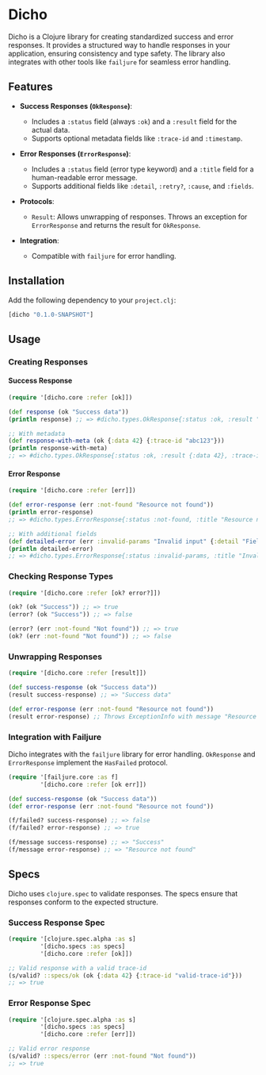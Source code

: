 # Dicho

Dicho is a Clojure library for creating standardized success and error responses. It provides a structured way to handle responses in your application, ensuring consistency and type safety. The library also integrates with other tools like `failjure` for seamless error handling.

## Features

- **Success Responses (`OkResponse`)**:
  - Includes a `:status` field (always `:ok`) and a `:result` field for the actual data.
  - Supports optional metadata fields like `:trace-id` and `:timestamp`.

- **Error Responses (`ErrorResponse`)**:
  - Includes a `:status` field (error type keyword) and a `:title` field for a human-readable error message.
  - Supports additional fields like `:detail`, `:retry?`, `:cause`, and `:fields`.

- **Protocols**:
  - `Result`: Allows unwrapping of responses. Throws an exception for `ErrorResponse` and returns the result for `OkResponse`.

- **Integration**:
  - Compatible with `failjure` for error handling.

## Installation

Add the following dependency to your `project.clj`:

```clojure
[dicho "0.1.0-SNAPSHOT"]
```

## Usage

### Creating Responses

#### Success Response

```clojure
(require '[dicho.core :refer [ok]])

(def response (ok "Success data"))
(println response) ;; => #dicho.types.OkResponse{:status :ok, :result "Success data"}

;; With metadata
(def response-with-meta (ok {:data 42} {:trace-id "abc123"}))
(println response-with-meta)
;; => #dicho.types.OkResponse{:status :ok, :result {:data 42}, :trace-id "abc123"}
```

#### Error Response

```clojure
(require '[dicho.core :refer [err]])

(def error-response (err :not-found "Resource not found"))
(println error-response)
;; => #dicho.types.ErrorResponse{:status :not-found, :title "Resource not found"}

;; With additional fields
(def detailed-error (err :invalid-params "Invalid input" {:detail "Field 'name' is required"}))
(println detailed-error)
;; => #dicho.types.ErrorResponse{:status :invalid-params, :title "Invalid input", :detail "Field 'name' is required"}
```

### Checking Response Types

```clojure
(require '[dicho.core :refer [ok? error?]])

(ok? (ok "Success")) ;; => true
(error? (ok "Success")) ;; => false

(error? (err :not-found "Not found")) ;; => true
(ok? (err :not-found "Not found")) ;; => false
```

### Unwrapping Responses

```clojure
(require '[dicho.core :refer [result]])

(def success-response (ok "Success data"))
(result success-response) ;; => "Success data"

(def error-response (err :not-found "Resource not found"))
(result error-response) ;; Throws ExceptionInfo with message "Resource not found"
```

### Integration with Failjure

Dicho integrates with the `failjure` library for error handling. `OkResponse` and `ErrorResponse` implement the `HasFailed` protocol.

```clojure
(require '[failjure.core :as f]
         '[dicho.core :refer [ok err]])

(def success-response (ok "Success data"))
(def error-response (err :not-found "Resource not found"))

(f/failed? success-response) ;; => false
(f/failed? error-response) ;; => true

(f/message success-response) ;; => "Success"
(f/message error-response) ;; => "Resource not found"
```

## Specs

Dicho uses `clojure.spec` to validate responses. The specs ensure that responses conform to the expected structure.

### Success Response Spec

```clojure
(require '[clojure.spec.alpha :as s]
         '[dicho.specs :as specs]
         '[dicho.core :refer [ok]])

;; Valid response with a valid trace-id
(s/valid? ::specs/ok (ok {:data 42} {:trace-id "valid-trace-id"}))
;; => true
```

### Error Response Spec

```clojure
(require '[clojure.spec.alpha :as s]
         '[dicho.specs :as specs]
         '[dicho.core :refer [err]])

;; Valid error response
(s/valid? ::specs/error (err :not-found "Not found"))
;; => true
```